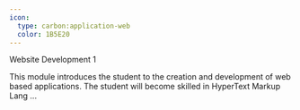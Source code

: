 ```yaml
---
icon:
  type: carbon:application-web
  color: 1B5E20
---
```

Website Development 1

This module introduces the student to the creation and development of web based applications. The student will become skilled in HyperText Markup Lang ... 
